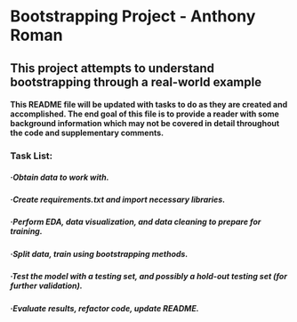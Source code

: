 # Bootstrapping Project - Anthony Roman
## This project attempts to understand bootstrapping through a real-world example

#### This README file will be updated with tasks to do as they are created and accomplished. The end goal of this file is to provide a reader with some background information which may not be covered in detail throughout the code and supplementary comments.

### Task List:
##### ·Obtain data to work with.
##### ·Create requirements.txt and import necessary libraries.
##### ·Perform EDA, data visualization, and data cleaning to prepare for training.
##### ·Split data, train using bootstrapping methods.
##### ·Test the model with a testing set, and possibly a hold-out testing set (for further validation).
##### ·Evaluate results, refactor code, update README.

